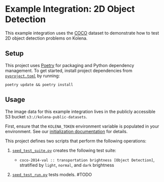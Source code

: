 # Example Integration: 2D Object Detection

This example integration uses the [COCO](https://cocodataset.org/#overview) dataset to demonstrate how to test 2D
object detection problems on Kolena.

## Setup

This project uses [Poetry](https://python-poetry.org/) for packaging and Python dependency management. To get started,
install project dependencies from [`pyproject.toml`](./pyproject.toml) by running:

```shell
poetry update && poetry install
```

## Usage

The image data for this example integration lives in the publicly accessible S3 bucket `s3://kolena-public-datasets`.

First, ensure that the `KOLENA_TOKEN` environment variable is populated in your environment. See our
[initialization documentation](https://docs.kolena.io/installing-kolena/#initialization) for details.

This project defines two scripts that perform the following operations:

1. [`seed_test_suite.py`](object_detection_2d/seed_test_suite.py) creates the following test suite:

    - `coco-2014-val :: transportation brightness [Object Detection]`, stratified by `light`, `normal`, and `dark`
        brightness

2. [`seed_test_run.py`](object_detection_2d/seed_test_run.py) tests models. #TODO
